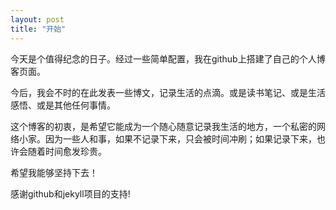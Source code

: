 ```yaml
---
layout: post
title: "开始"
---
```


今天是个值得纪念的日子。经过一些简单配置，我在github上搭建了自己的个人博客页面。

今后，我会不时的在此发表一些博文，记录生活的点滴。或是读书笔记、或是生活感悟、或是其他任何事情。

这个博客的初衷，是希望它能成为一个随心随意记录我生活的地方，一个私密的网络小家。因为一些人和事，如果不记录下来，只会被时间冲刷；如果记录下来，也许会随着时间愈发珍贵。

希望我能够坚持下去！

感谢github和jekyll项目的支持!